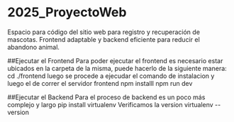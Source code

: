 # 2025_ProyectoWeb
Espacio para código del sitio web para registro y recuperación de mascotas. Frontend adaptable y backend eficiente para reducir el abandono animal.

##Ejecutar el Frontend
Para poder ejecutar el frontend es necesario estar ubicados en la carpeta de la misma, puede hacerlo de la siguiente manera:
cd ./frontend
luego se procede a ejecudar el comando de instalacion y luego el de correr el servidor frontend
npm installl
npm run dev

##Ejecutar el Backend
Para el proceso de backend es un poco más complejo y largo
pip install virtualenv
Verificamos la version
virtualenv --version
